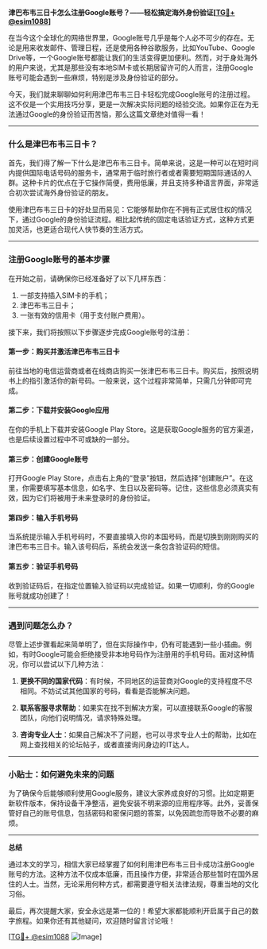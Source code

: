 **津巴布韦三日卡怎么注册Google账号？——轻松搞定海外身份验证[[TG💪+ @esim1088](https://t.me/s/esim1088)]**

在当今这个全球化的网络世界里，Google账号几乎是每个人必不可少的存在。无论是用来收发邮件、管理日程，还是使用各种谷歌服务，比如YouTube、Google Drive等，一个Google账号都能让我们的生活变得更加便利。然而，对于身处海外的用户来说，尤其是那些没有本地SIM卡或长期居留许可的人而言，注册Google账号可能会遇到一些麻烦，特别是涉及身份验证的部分。

今天，我们就来聊聊如何利用津巴布韦三日卡轻松完成Google账号的注册过程。这不仅是一个实用技巧分享，更是一次解决实际问题的经验交流。如果你正在为无法通过Google的身份验证而苦恼，那么这篇文章绝对值得一看！

---

### 什么是津巴布韦三日卡？

首先，我们得了解一下什么是津巴布韦三日卡。简单来说，这是一种可以在短时间内提供国际电话号码的服务卡，通常用于临时旅行者或者需要短期国际通话的人群。这种卡片的优点在于它操作简便，费用低廉，并且支持多种语言界面，非常适合初次尝试海外身份验证的朋友。

使用津巴布韦三日卡的好处显而易见：它能够帮助你在不拥有正式居住权的情况下，通过Google的身份验证流程。相比起传统的固定电话验证方式，这种方式更加灵活，也更适合现代人快节奏的生活方式。

---

### 注册Google账号的基本步骤

在开始之前，请确保你已经准备好了以下几样东西：
1. 一部支持插入SIM卡的手机；
2. 津巴布韦三日卡；
3. 一张有效的信用卡（用于支付账户费用）。

接下来，我们将按照以下步骤逐步完成Google账号的注册：

#### 第一步：购买并激活津巴布韦三日卡

前往当地的电信运营商或者在线商店购买一张津巴布韦三日卡。购买后，按照说明书上的指引激活你的新号码。一般来说，这个过程非常简单，只需几分钟即可完成。

#### 第二步：下载并安装Google应用

在你的手机上下载并安装Google Play Store。这是获取Google服务的官方渠道，也是后续设置过程中不可或缺的一部分。

#### 第三步：创建Google账号

打开Google Play Store，点击右上角的“登录”按钮，然后选择“创建账户”。在这里，你需要填写基本信息，如名字、生日以及密码等。记住，这些信息必须真实有效，因为它们将被用于未来登录时的身份验证。

#### 第四步：输入手机号码

当系统提示输入手机号码时，不要直接填入你的本国号码，而是切换到刚刚购买的津巴布韦三日卡。输入该号码后，系统会发送一条包含验证码的短信。

#### 第五步：验证手机号码

收到验证码后，在指定位置输入验证码以完成验证。如果一切顺利，你的Google账号就成功创建了！

---

### 遇到问题怎么办？

尽管上述步骤看起来简单明了，但在实际操作中，仍有可能遇到一些小插曲。例如，有时Google可能会拒绝接受非本地号码作为注册用的手机号码。面对这种情况，你可以尝试以下几种方法：

1. **更换不同的国家代码**：有时候，不同地区的运营商对Google的支持程度不尽相同。不妨试试其他国家的号码，看看是否能解决问题。
   
2. **联系客服寻求帮助**：如果实在找不到解决方案，可以直接联系Google的客服团队，向他们说明情况，请求特殊处理。

3. **咨询专业人士**：如果自己解决不了问题，也可以寻求专业人士的帮助，比如在网上查找相关的论坛帖子，或者直接询问身边的IT达人。

---

### 小贴士：如何避免未来的问题

为了确保今后能够顺利使用Google服务，建议大家养成良好的习惯。比如定期更新软件版本，保持设备干净整洁，避免安装不明来源的应用程序等。此外，妥善保管好自己的账号信息，包括密码和密保问题的答案，以免因疏忽而导致不必要的麻烦。

---

**总结**

通过本文的学习，相信大家已经掌握了如何利用津巴布韦三日卡成功注册Google账号的方法。这种方法不仅成本低廉，而且操作方便，非常适合那些暂时在国外居住的人士。当然，无论采用何种方式，都需要遵守相关法律法规，尊重当地的文化习俗。

最后，再次提醒大家，安全永远是第一位的！希望大家都能顺利开启属于自己的数字旅程。如果你还有其他疑问，欢迎随时留言讨论哦！

[[TG💪+ @esim1088](https://t.me/s/esim1088) ![Image](https://i.postimg.cc/4NQfJmqS/Snipaste-2025-05-13-00-14-12.png)]